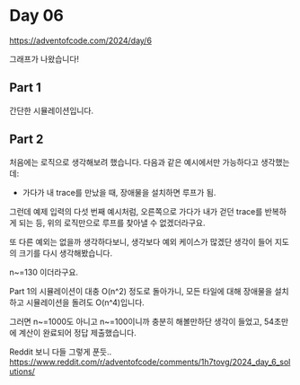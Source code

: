 # Day 06

https://adventofcode.com/2024/day/6

그래프가 나왔습니다!

## Part 1

간단한 시뮬레이션입니다.

## Part 2

처음에는 로직으로 생각해보려 했습니다. 다음과 같은 예시에서만 가능하다고 생각했는데:

- 가다가 내 trace를 만났을 때, 장애물을 설치하면 루프가 됨.

그런데 예제 입력의 다섯 번째 예시처럼, 오른쪽으로 가다가 내가 걷던 trace를 반복하게 되는 등, 위의 로직만으로 루프를 찾아낼 수 없겠더라구요.

또 다른 예외는 없을까 생각하다보니, 생각보다 예외 케이스가 많겠단 생각이 들어 지도의 크기를 다시 생각해봤습니다.

n~=130 이더라구요.

Part 1의 시뮬레이션이 대충 O(n^2) 정도로 돌아가니, 모든 타일에 대해 장애물을 설치하고 시뮬레이션을 돌려도 O(n^4)입니다.

그러면 n~=1000도 아니고 n~=100이니까 충분히 해볼만하단 생각이 들었고, 54초만에 계산이 완료되어 정답 제출했습니다.

Reddit 보니 다들 그렇게 푼듯.. https://www.reddit.com/r/adventofcode/comments/1h7tovg/2024_day_6_solutions/